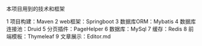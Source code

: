 本项目用到的技术和框架

1 项目构建：Maven
2 web框架：Springboot
3 数据库ORM：Mybatis
4 数据库连接池：Druid
5 分页插件：PageHelper
6 数据库：MySql
7 缓存：Redis
8 前端模板：Thymeleaf
9 文章展示：Editor.md
